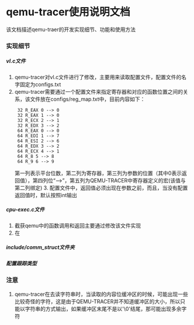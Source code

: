 # qemu-tracer使用说明文档
该文档描述qemu-traer的开发实现细节、功能和使用方法

### 实现细节
 ##### vl.c文件
   1. qemu-tracer对vl.c文件进行了修改，主要用来读取配置文件，配置文件的名字固定为configs.txt
   2. qemu-tracer需要通过一个配置文件来指定寄存器和对应的函数位置之间的关系，该文件放在configs/reg_map.txt中，目前内容如下：
       ```
        32 R_EAX 0 --> 0
        32 R_EAX 1 --> 0
        32 R_ECX 2 --> 1
        32 R_EDX 3 --> 2 
        64 R_EAX 0 --> 0
        64 R_EDI 1 --> 7
        64 R_ESI 2 --> 6 
        64 R_EDX 3 --> 2
        64 R_ECX 4 --> 1
        64 R_8 5 --> 8
        64 R_9 6 --> 9
      ```
      第一列表示平台位数，第二列为寄存器，第三列为参数的位置（其中0表示返回值），第四列位“-->”，第五列为QEMU-TRACER中寄存器定义的宏(该值与第二列绑定)
    3. 配置文件中，返回值必须出现在参数之前，而且，当没有配置返回值时，默认按照int输出

##### cpu-exec.c文件
  1. 截获qemu中的函数调用和返回主要通过修改该文件实现
  2. 在	
    
##### include/comm_struct文件夹

##### 配置跟踪类型

### 注意
 1. qemu-tracer在去读字符串时，当读取的内容位缓冲区的时候，可能出现一些比较奇怪的字符，这是由于QEMU-TRACER并不知道缓冲区的大小，所以只能以字符串的方式输出，如果缓冲区末尾不是以'\0'结尾，那可能出现多余字符
 
